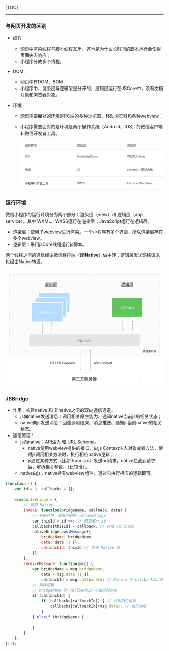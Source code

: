 [TOC]

---



### 与网页开发的区别

* 线程

    * 网页中渲染线程与脚本线程互斥，这也是为什么长时间的脚本运行会使得页面失去响应；
    * 小程序分成多个线程。

* DOM

    * 网页中有DOM、BOM
    * 小程序中，渲染层与逻辑层是分开的，逻辑层运行在JSCore中，没有文档对象和浏览器对象。

* 环境

    * 网页需要面对的环境是PC端的多种浏览器、移动浏览器和各种webview；

    * 小程序需要面对的是环境是两个操作系统（Android、IOS）的微信客户端和微信开发者工具。

        ![image-20201101203337417](../images/image-20201101203337417.png)



### 运行环境

微信小程序的运行环境分为两个部分：渲染层（view）和 逻辑层（app service）。其中 WXML、WXSS运行在渲染层；JavaScript运行在逻辑层。

* 渲染层：使用了webview进行渲染。一个小程序有多个界面，所以渲染层存在多个webview。
* 逻辑层：采用jsCore线程运行js脚本。

两个线程之间的通信经由微信客户端（即**Native**）做中转；逻辑层发送网络请求也经由Native转发。

![image-20201101211259848](../images/image-20201101211259848.png)



### JSBridge

* 作用：构建native 和 非native之间的双向通信通道。
    * js向native发送消息：调用相关原生能力、通知native当前js的相关状态；
    * native向js发送消息：回溯调用结果、消息推送、通知js当前native的相关状态。
* 通信原理：
    * js向native：API注入 和 URL Schema。
        * native使用webview提供的接口，向js Context注入对象或者方法，使得js调用相关方法时，执行相应native逻辑；
        * js通过某种方式（比如ifram.src）发送url请求，native拦截到请求后，解析相关参数。（比较慢）。
    * native向js：native持有webview组件，通过它执行相应的逻辑即可。

```javascript
(function () {
    var id = 0, callbacks = {};

    window.JSBridge = {
        // 调用 Native
        invoke: function(bridgeName, callback, data) {
            // 判断环境，获取不同的 nativeBridge
            var thisId = id ++; // 获取唯一 id
            callbacks[thisId] = callback; // 存储 Callback
            nativeBridge.postMessage({
                bridgeName: bridgeName,
                data: data || {},
                callbackId: thisId // 传到 Native 端
            });
        },
        receiveMessage: function(msg) {
            var bridgeName = msg.bridgeName,
                data = msg.data || {},
                callbackId = msg.callbackId; // Native 将 callbackId 原封不动传回
            // 具体逻辑
            // bridgeName 和 callbackId 不会同时存在
            if (callbackId) {
                if (callbacks[callbackId]) { // 找到相应句柄
                    callbacks[callbackId](msg.data); // 执行调用
                }
            } elseif (bridgeName) {

            }
        }
    };
})();
```



